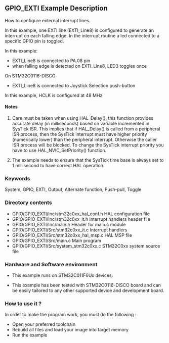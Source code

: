 ## <b>GPIO_EXTI Example Description</b>

How to configure external interrupt lines.

In this example, one EXTI line (EXTI_Line8) is configured to generate
an interrupt on each falling edge.
In the interrupt routine a led connected to a specific GPIO pin is toggled.

In this example:

- EXTI_Line8 is connected to PA.08 pin
- when falling edge is detected on EXTI_Line8, LED3 toggles once

On STM32C0116-DISCO:

- EXTI_Line8 is connected to Joystick Selection push-button

In this example, HCLK is configured at 48 MHz.

#### <b>Notes</b>

 1. Care must be taken when using HAL_Delay(), this function provides accurate delay (in milliseconds)
    based on variable incremented in SysTick ISR. This implies that if HAL_Delay() is called from
    a peripheral ISR process, then the SysTick interrupt must have higher priority (numerically lower)
    than the peripheral interrupt. Otherwise the caller ISR process will be blocked.
    To change the SysTick interrupt priority you have to use HAL_NVIC_SetPriority() function.

 2. The example needs to ensure that the SysTick time base is always set to 1 millisecond
    to have correct HAL operation.

### <b>Keywords</b>

System, GPIO, EXTI, Output, Alternate function, Push-pull, Toggle

### <b>Directory contents</b>

  - GPIO/GPIO_EXTI/Inc/stm32c0xx_hal_conf.h    HAL configuration file
  - GPIO/GPIO_EXTI/Inc/stm32c0xx_it.h          Interrupt handlers header file
  - GPIO/GPIO_EXTI/Inc/main.h                  Header for main.c module  
  - GPIO/GPIO_EXTI/Src/stm32c0xx_it.c          Interrupt handlers
  - GPIO/GPIO_EXTI/Src/stm32c0xx_hal_msp.c     HAL MSP file
  - GPIO/GPIO_EXTI/Src/main.c                  Main program
  - GPIO/GPIO_EXTI/Src/system_stm32c0xx.c      STM32C0xx system source file

### <b>Hardware and Software environment</b>

  - This example runs on STM32C011F6Ux devices.

  - This example has been tested with STM32C0116-DISCO board and can be
    easily tailored to any other supported device and development board.

### <b>How to use it ?</b>

In order to make the program work, you must do the following :

 - Open your preferred toolchain
 - Rebuild all files and load your image into target memory
 - Run the example